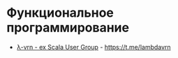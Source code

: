 # Функциональное программирование

- [λ-vrn - ex Scala User Group](https://t.me/lambdavrn) - https://t.me/lambdavrn
